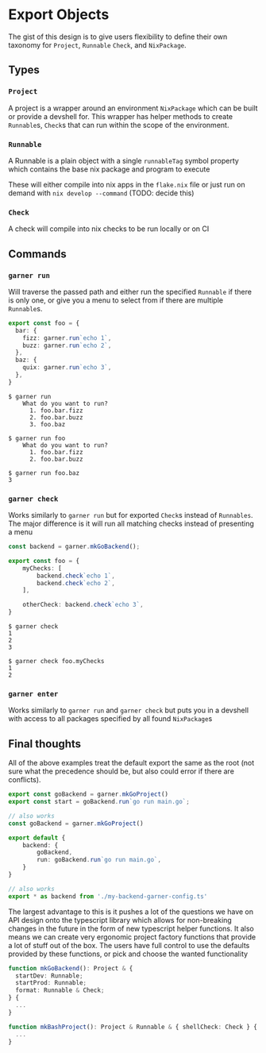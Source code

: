 # Export Objects

The gist of this design is to give users flexibility to define their own
taxonomy for `Project`, `Runnable` `Check`, and `NixPackage`.

## Types

### `Project`

A project is a wrapper around an environment `NixPackage` which can be built or
provide a devshell for. This wrapper has helper methods to create `Runnable`s,
`Check`s that can run within the scope of the environment.

### `Runnable`

A Runnable is a plain object with a single `runnableTag` symbol property which
contains the base nix package and program to execute

These will either compile into nix apps in the `flake.nix` file or just run on
demand with `nix develop --command` (TODO: decide this)

### `Check`

A check will compile into nix checks to be run locally or on CI

## Commands

### `garner run`

Will traverse the passed path and either run the specified `Runnable` if there is
only one, or give you a menu to select from if there are multiple `Runnable`s.

```typescript
export const foo = {
  bar: {
    fizz: garner.run`echo 1`,
    buzz: garner.run`echo 2`,
  },
  baz: {
    quix: garner.run`echo 3`,
  },
}
```

```shell
$ garner run
    What do you want to run?
      1. foo.bar.fizz
      2. foo.bar.buzz
      3. foo.baz
```

```shell
$ garner run foo
    What do you want to run?
      1. foo.bar.fizz
      2. foo.bar.buzz
```

```shell
$ garner run foo.baz
3
```

### `garner check`

Works similarly to `garner run` but for exported `Check`s instead of
`Runnables`. The major difference is it will run all matching checks instead of
presenting a menu

```typescript
const backend = garner.mkGoBackend();

export const foo = {
    myChecks: [
        backend.check`echo 1`,
        backend.check`echo 2`,
    ],

    otherCheck: backend.check`echo 3`,
}
```

```shell
$ garner check
1
2
3
```

```shell
$ garner check foo.myChecks
1
2
```

### `garner enter`

Works similarly to `garner run` and `garner check` but puts you in a devshell
with access to all packages specified by all found `NixPackage`s


## Final thoughts

All of the above examples treat the default export the same as the root (not
sure what the precedence should be, but also could error if there are
conflicts).

```typescript
export const goBackend = garner.mkGoProject()
export const start = goBackend.run`go run main.go`;
```

```typescript
// also works
const goBackend = garner.mkGoProject()

export default {
    backend: {
        goBackend,
        run: goBackend.run`go run main.go`,
    }
}
```

```typescript
// also works
export * as backend from './my-backend-garner-config.ts'
```

The largest advantage to this is it pushes a lot of the questions we have on
API design onto the typescript library which allows for non-breaking changes in
the future in the form of new typescript helper functions. It also means we can
create very ergonomic project factory functions that provide a lot of stuff out
of the box. The users have full control to use the defaults provided by these
functions, or pick and choose the wanted functionality

```typescript
function mkGoBackend(): Project & {
  startDev: Runnable;
  startProd: Runnable;
  format: Runnable & Check;
} {
  ...
}

function mkBashProject(): Project & Runnable & { shellCheck: Check } {
  ...
}
```
